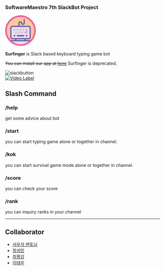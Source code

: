 ### SoftwareMaestro 7th SlackBot Project 

<img src="https://github.com/JSpiner/Soma_SlackBot_taja/raw/develop/imgs/logo-circle-512.png" width="100" height="100" />

**Surfinger** is Slack based keyboard typing game bot 

~~You can install our app at [here](http://surfinger.xyz)~~
Surfinger is deprecated.

![slackbutton](https://platform.slack-edge.com/img/add_to_slack.png)  
[![Video Label](http://img.youtube.com/vi/5QxsR8_w66I/0.jpg)](https://youtu.be/5QxsR8_w66I?t=0s) 

## Slash Command

### /help
get some advice about bot

### /start 
you can start typing game alone or together in channel.

### /kok 
you can start survival game mode alone or together in channel.

### /score
you can check your score 

### /rank
you can inquiry ranks in your channel


***
## Collaborator
- [서우석 멘토님](https://github.com/steveseo)
- [정성민](https://github.com/JSpiner)
- [최평강](https://github.com/yenoss)
- [이태우](https://github.com/twpower)
